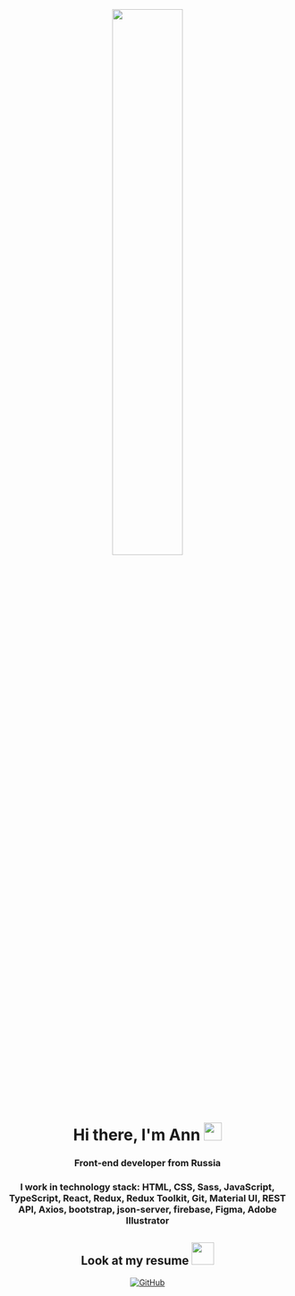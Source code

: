 
<div id="header" align="center" background="blue">
	<img src="https://ak.picdn.net/shutterstock/videos/5131757/thumb/2.jpg" width="50%" />
<h1>Hi there, I'm Ann
<img src="https://github.com/blackcater/blackcater/raw/main/images/Hi.gif" height="32"/></h1>
<h3>Front-end developer from Russia</h3>
<h3>I work in technology stack: HTML, CSS, Sass, JavaScript, TypeScript, React, Redux, Redux Toolkit, Git, Material UI, REST API, Axios, bootstrap, json-server, firebase, Figma, Adobe Illustrator</h3>

<h2 >Look at my resume
<img src="https://media.giphy.com/media/QmGShkWAWid2hzCqHE/giphy.gif" height="40"/></h2>
    
<a href="https://drive.google.com/file/d/1phPpc0HiASzdLUnvNs3DE2aHI82TXqKJ/view?usp=share_link">
	<img src="https://img.shields.io/badge/Resume-black?style=for-the-badge&logo=googledrive&logoColor=white" alt="GitHub"/>
</a>                                                                                 

</div>
                                                                                 
